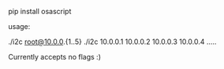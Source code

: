 pip install osascript

usage:

./i2c root@10.0.0.{1..5}
./i2c 10.0.0.1 10.0.0.2 10.0.0.3 10.0.0.4 .....

Currently accepts no flags :)
